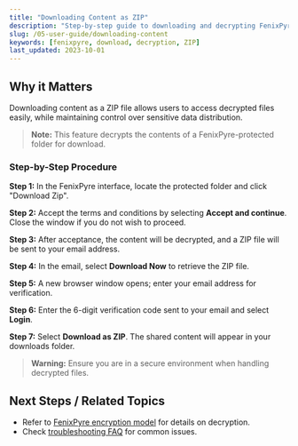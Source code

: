 ```yaml
---
title: "Downloading Content as ZIP"
description: "Step-by-step guide to downloading and decrypting FenixPyre-protected content as a ZIP file."
slug: /05-user-guide/downloading-content
keywords: [fenixpyre, download, decryption, ZIP]
last_updated: 2023-10-01
---
```


## Why it Matters
Downloading content as a ZIP file allows users to access decrypted files easily, while maintaining control over sensitive data distribution.

> **Note:** This feature decrypts the contents of a FenixPyre-protected folder for download.

### Step-by-Step Procedure

**Step 1:** In the FenixPyre interface, locate the protected folder and click "Download Zip".

<!-- IMG: ./media/05-user-guide/screenshot-download-zip.png | Alt: Download ZIP button in FenixPyre interface -->

**Step 2:** Accept the terms and conditions by selecting **Accept and continue**. Close the window if you do not wish to proceed.

<!-- IMG: ./media/05-user-guide/screenshot-terms.png | Alt: Terms and conditions prompt -->

**Step 3:** After acceptance, the content will be decrypted, and a ZIP file will be sent to your email address.

**Step 4:** In the email, select **Download Now** to retrieve the ZIP file.

<!-- IMG: ./media/05-user-guide/screenshot-download-email.png | Alt: Email with download link -->

**Step 5:** A new browser window opens; enter your email address for verification.

**Step 6:** Enter the 6-digit verification code sent to your email and select **Login**.

**Step 7:** Select **Download as ZIP**. The shared content will appear in your downloads folder.

<!-- IMG: ./media/05-user-guide/screenshot-final-download.png | Alt: Final download interface -->

> **Warning:** Ensure you are in a secure environment when handling decrypted files.

## Next Steps / Related Topics
- Refer to [FenixPyre encryption model](/02-core-concepts/encryption-model.md) for details on decryption.
- Check [troubleshooting FAQ](/09-troubleshooting-&-faq/technical-faq.md) for common issues.